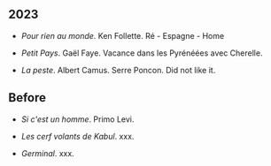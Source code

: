 ## 2023

- *Pour rien au monde*. Ken Follette. Ré - Espagne - Home

- *Petit Pays*. Gaël Faye. Vacance dans les Pyrénéées avec Cherelle.

- *La peste*. Albert Camus. Serre Poncon. Did not like it.


## Before

- *Si c'est un homme*. Primo Levi.

- *Les cerf volants de Kabul*. xxx.

- *Germinal*. xxx.


<br>
